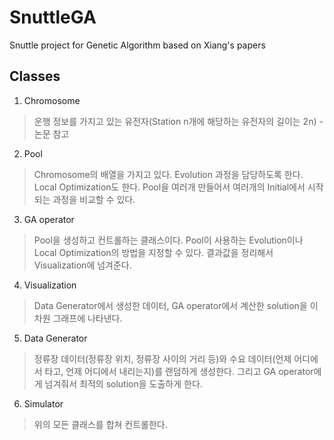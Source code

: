 # SnuttleGA
Snuttle project for Genetic Algorithm based on Xiang's papers

## Classes

1. Chromosome
>운행 정보를 가지고 있는 유전자(Station n개에 해당하는 유전자의 길이는 2n) - 논문 참고

2. Pool
>Chromosome의 배열을 가지고 있다.
>Evolution 과정을 담당하도록 한다. Local Optimization도 한다.
>Pool을 여러개 만들어서 여러개의 Initial에서 시작되는 과정을 비교할 수 있다.

3. GA operator
>Pool을 생성하고 컨트롤하는 클래스이다.
>Pool이 사용하는 Evolution이나 Local Optimization의 방법을 지정할 수 있다.
>결과값을 정리해서 Visualization에 넘겨준다.

4. Visualization
>Data Generator에서 생성한 데이터, GA operator에서 계산한 solution을 이차원 그래프에 나타낸다.

5. Data Generator
>정류장 데이터(정류장 위치, 정류장 사이의 거리 등)와 수요 데이터(언제 어디에서 타고, 언제 어디에서 내리는지)를 랜덤하게 생성한다.
>그리고 GA operator에게 넘겨줘서 최적의 solution을 도출하게 한다.

6. Simulator
>위의 모든 클래스를 합쳐 컨트롤한다.
